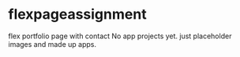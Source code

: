 # flexpageassignment
flex portfolio page with contact
No app projects yet. just placeholder images and made up apps. 
